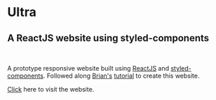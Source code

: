 # Ultra
## A ReactJS website using styled-components

<br />

A prototype responsive website built using [ReactJS](https://reactjs.org/) and [styled-components](https://styled-components.com/docs). Followed along [Brian's](https://github.com/briancodex) [tutorial](https://www.youtube.com/watch?v=iP_HqoCuRI0&list=LL&index=10) to create this website.

[Click](https://demondaddy22.github.io/Ultra/) here to visit the website.

